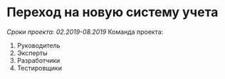 # Переход на новую систему учета
*Сроки проекта: 02.2019-08.2019*
Команда проекта: 
1. Руководитель 
2. Эксперты
3. Разработчики
4. Тестировщики

